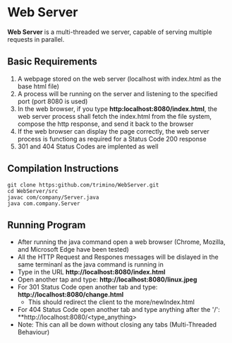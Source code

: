 # Web Server

**Web Server** is a multi-threaded we server, capable of serving multiple requests in parallel.



## Basic Requirements
1. A webpage stored on the web server (localhost with index.html as the base html file)
2. A process will be running on the server and listening to the specified port (port 8080 is used)
3. In the web browser, if you type **http:localhost:8080/index.html**, the web server process shall fetch the index.html from the file system, compose the http response, and send it back to the browser
4. If the web browser can display the page correctly, the web server process is functiong as required for a Status Code 200 response
5. 301 and 404 Status Codes are implented as well


## Compilation Instructions

    git clone https:github.com/trimino/WebServer.git
    cd WebServer/src
    javac com/company/Server.java
    java com.company.Server
 

## Running Program 
* After running the java command open a web browser (Chrome, Mozilla, and Microsoft Edge have been tested)
* All the HTTP Request and Respones messages will be dislayed in the same terminanl as the java command is running in
* Type in the URL **http://localhost:8080/index.html** 
* Open another tap and type: **http://localhost:8080/linux.jpeg**
* For 301 Status Code open another tab and type: **http://localhost:8080/change.html**
  * This should redirect the client to the more/newIndex.html
 * For 404 Status Code open another tab and type anything after the '/': **http://localhost:8080/<type_anything> 
* Note: This can all be down without closing any tabs (Multi-Threaded Behaviour)
  

